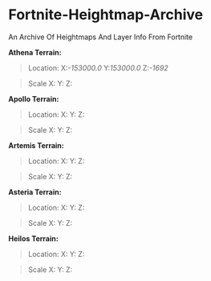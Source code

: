# Fortnite-Heightmap-Archive
An Archive Of Heightmaps And Layer Info From Fortnite

**Athena Terrain:**

>Location: X:_-153000.0_ Y:_153000.0_ Z:_-1692_

>Scale X: Y: Z:

**Apollo Terrain:**

>Location: X: Y: Z:

>Scale X: Y: Z:

**Artemis Terrain:**

>Location: X: Y: Z:

>Scale X: Y: Z:

**Asteria Terrain:**

>Location: X: Y: Z:

>Scale X: Y: Z:

**Heilos Terrain:**

>Location: X: Y: Z:

>Scale X: Y: Z:
